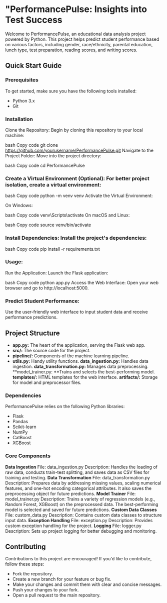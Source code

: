 # "PerformancePulse: Insights into Test Success

Welcome to PerformancePulse, an educational data analysis project powered by Python. This project helps predict student performance based on various factors, including gender, race/ethnicity, parental education, lunch type, test preparation, reading scores, and writing scores.

## Quick Start Guide

### Prerequisites
To get started, make sure you have the following tools installed:
* Python 3.x
* Git

### Installation
Clone the Repository: Begin by cloning this repository to your local machine:

bash
Copy code
git clone https://github.com/yourusername/PerformancePulse.git
Navigate to the Project Folder: Move into the project directory:

bash
Copy code
cd PerformancePulse

### Create a Virtual Environment (Optional): For better project isolation, create a virtual environment:

bash
Copy code
python -m venv venv
Activate the Virtual Environment:

On Windows:

bash
Copy code
venv\Scripts\activate
On macOS and Linux:

bash
Copy code
source venv/bin/activate

### Install Dependencies: Install the project's dependencies:

bash
Copy code
pip install -r requirements.txt

### Usage:
Run the Application: Launch the Flask application:

bash
Copy code
python app.py
Access the Web Interface: Open your web browser and go to http://localhost:5000.

### Predict Student Performance: 
Use the user-friendly web interface to input student data and receive performance predictions.

## Project Structure
* **app.py:** The heart of the application, serving the Flask web app.
* **src/:** The source code for the project.
* **pipeline/:** Components of the machine learning pipeline.
* **utils.py:** Handy utility functions.
**data_ingestion.py:** Handles data ingestion.
**data_transformation.py:** Manages data preprocessing.
**model_trainer.py: **Trains and selects the best-performing model.
**templates/:** HTML templates for the web interface.
**artifacts/:** Storage for model and preprocessor files.

### Dependencies
PerformancePulse relies on the following Python libraries:

* Flask
* Pandas
* Scikit-learn
* NumPy
* CatBoost
* XGBoost

### Core Components
**Data Ingestion**
File: data_ingestion.py
Description: Handles the loading of raw data, conducts train-test splitting, and saves data as CSV files for training and testing.
**Data Transformation**
File: data_transformation.py
Description: Prepares data by addressing missing values, scaling numerical features, and one-hot encoding categorical attributes. It also saves the preprocessing object for future predictions.
**Model Trainer**
File: model_trainer.py
Description: Trains a variety of regression models (e.g., Random Forest, XGBoost) on the preprocessed data. The best-performing model is selected and saved for future predictions.
**Custom Data Classes**
File: custom_data.py
Description: Contains custom data classes to structure input data.
**Exception Handling**
File: exception.py
Description: Provides custom exception handling for the project.
**Logging**
File: logger.py
Description: Sets up project logging for better debugging and monitoring.

## Contributing
Contributions to this project are encouraged! If you'd like to contribute, follow these steps:

* Fork the repository.
* Create a new branch for your feature or bug fix.
* Make your changes and commit them with clear and concise messages.
* Push your changes to your fork.
* Open a pull request to the main repository.